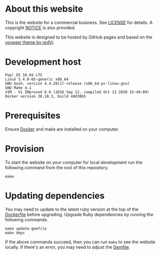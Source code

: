 # About this website

This is the website for a commercial business.  See [LICENSE](LICENSE) for
details.  A copyright [NOTICE](NOTICE) is also provided.

This website is designed to be hosted by GitHub pages and based on the [voyager
theme by redVi][voyager].

# Development host

    Pop!_OS 18.04 LTS
    Linux 5.4.0-65-generic x86_64
    GNU bash, version 4.4.20(1)-release (x86_64-pc-linux-gnu)
    GNU Make 4.1
    VIM - Vi IMproved 8.0 (2016 Sep 12, compiled Oct 13 2020 15:49:09)
    Docker version 20.10.3, build 48d30b5

# Prerequisites

Ensure [Docker][docker] and make are installed on your computer.

# Provision

To start the website on your computer for local development run the following
command from the root of this repository.

    make

# Updating dependencies

You may need to update to the latest ruby version at the top of the
[Dockerfile](Dockerfile) before upgrading.  Upgrade Ruby dependencies by running
the following commands.

    make update-gemfile
    make deps

If the above commands succeed, then you can run `make` to see the website
locally.  If there's an error, you may need to adjust the [Gemfile](Gemfile).

[docker]: https://docs.docker.com/engine/install/ubuntu/
[voyager]: https://github.com/redVi/voyager
